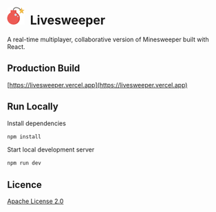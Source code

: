 # <img src="public/favicon.png" height="40"> &nbsp;Livesweeper

A real-time multiplayer, collaborative version of Minesweeper built with React.

## Production Build

[https://livesweeper.vercel.app](https://livesweeper.vercel.app)

## Run Locally

Install dependencies

```bash
npm install
```

Start local development server

```bash
npm run dev
```

## Licence

[Apache License 2.0](LICENSE)
